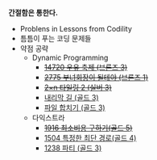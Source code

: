 **간절함은 통한다.**
- Problens in Lessons from Codility
- 틈틈이 푸는 코딩 문제들
- 약점 공략
  - Dynamic Programming
    - [~~14720 우유 축제 (브론즈 3)~~](https://www.acmicpc.net/problem/14720)
    - [~~2775 부녀회장이 될테야 (브론즈 1)~~](https://www.acmicpc.net/problem/2775)
    - [~~2×n 타일링 2 (실버 3)~~](https://www.acmicpc.net/problem/11727)
    - [내리막 길 (골드 3)](https://www.acmicpc.net/problem/1520)
    - [파일 합치기 (골드 3)](https://www.acmicpc.net/problem/11066)
  - 다익스트라
    - [~~1916 최소비용 구하기(골드 5)~~](https://www.acmicpc.net/problem/1916)
    - [1504 특정한 최단 경로(골드 4)](https://www.acmicpc.net/problem/1504)
    - [1238 파티 (골드 3)](https://www.acmicpc.net/problem/1238)
